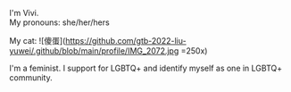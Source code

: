 I'm Vivi.  
My pronouns: she/her/hers

My cat: 
![傻蛋](https://github.com/gtb-2022-liu-yuwei/.github/blob/main/profile/IMG_2072.jpg =250x)

I'm a feminist.
I support for LGBTQ+ and identify myself as one in LGBTQ+ community.
